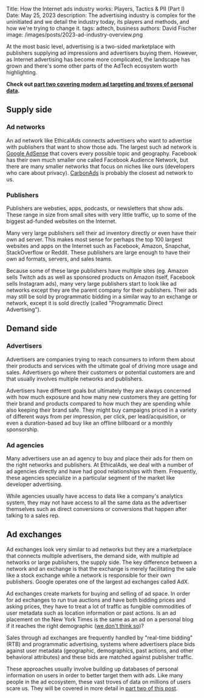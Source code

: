 Title: How the Internet ads industry works: Players, Tactics & PII (Part I)
Date: May 25, 2023
description: The advertising industry is complex for the uninitiated and we detail the industry today, its players and methods, and how we're trying to change it.
tags: adtech, business
authors: David Fischer
image: /images/posts/2023-ad-industry-overview.png


At the most basic level, advertising is a two-sided marketplace with publishers supplying ad impressions and advertisers buying them.
However, as Internet advertising has become more complicated, the landscape has grown
and there's some other parts of the AdTech ecosystem worth highlighting.

**Check out [part two covering modern ad targeting and troves of personal data]({filename}../posts/2023-ad-industry-overview-part-ii.md).**



## Supply side

### Ad networks
An ad network like EthicalAds connects advertisers who want to advertise with publishers
that want to show those ads.
The largest such ad network is [Google AdSense]({filename}../pages/vs-google.md) that covers every possible topic and geography.
Facebook has their own much smaller one called Facebook Audience Network,
but there are many smaller networks that focus on niches like ours (developers who care about privacy).
[CarbonAds]({filename}../pages/vs-carbon-ads.md) is probably the closest ad network to us.


### Publishers
Publishers are websties, apps, podcasts, or newsletters that show ads.
These range in size from small sites with very little traffic,
up to some of the biggest ad-funded websites on the Internet.

Many very large publishers sell their ad inventory directly or even have their own ad server.
This makes most sense for perhaps the top 100 largest websites and apps on the Internet
such as Facebook, Amazon, Snapchat, StackOverflow or Reddit. These publishers are large enough to have their own ad formats, servers, and sales teams.

Because some of these large publishers have multiple sites
(eg. Amazon sells Twitch ads as well as sponsored products on Amazon itself, Facebook sells Instagram ads),
many very large publishers start to look like ad networks except they are the parent company for their publishers.
Their ads may still be sold by programmatic bidding in a similar way to an exchange or network,
except it is sold directly (called "Programmatic Direct Advertising").


## Demand side

### Advertisers
Advertisers are companies trying to reach consumers to inform them about their products and services
with the ultimate goal of driving more usage and sales.
Advertisers go where their customers or potential customers are
and that usually involves multiple networks and publishers.

Advertisers have different goals but ultimately they are always concerned with
how much exposure and how many new customers they are getting for their brand and products
compared to how much they are spending while also keeping their brand safe.
They might buy campaigns priced in a variety of different ways from per impression, per click, per lead/acquisition, or even a duration-based ad buy like an offline billboard or a monthly sponsorship.


### Ad agencies
Many advertisers use an ad agency to buy and place their ads for them on the right networks and publishers.
At EthicalAds, we deal with a number of ad agencies directly and have had good relationships with them.
Frequently, these agencies specialize in a particular segment of the market like developer advertising.

While agencies usually have access to data like a company's analytics system,
they may not have access to all the same data as the advertiser themselves such as direct conversions
or conversions that happen after talking to a sales rep.


## Ad exchanges
Ad exchanges look very similar to ad networks but they are a marketplace that connects multiple advertisers,
the demand side, with multiple ad networks or large publishers, the supply side.
The key difference between a network and an exchange is that the exchange is merely facilitating the sale
like a stock exchange while a network is responsible for their own publishers.
Google operates one of the largest ad exchanges called AdX.

Ad exchanges create markets for buying and selling of ad space.
In order for ad exchanges to run true auctions and have both bidding prices and asking prices,
they have to treat a lot of traffic as fungible commodities of user metadata such as location information or past actions.
Is an ad placement on the New York Times is the same as an ad on a personal blog if it reaches the right demographic ([we don't think so]({filename}../posts/2021-invasive-ad-targeting-bad-journalism-premium-publishers.md))?

Sales through ad exchanges are frequently handled by "real-time bidding" (RTB) and programmatic advertising,
systems where advertisers place bids against user metadata
(geographic, demographics, past actions, and other behavioral attributes)
and these bids are matched against publisher traffic.

These approaches usually involve building up databases of personal information on users
in order to better target them with ads.
Like many people in the ad ecosystem, these vast troves of data on millions of users scare us.
They will be covered in more detail in [part two of this post]({filename}../posts/2023-ad-industry-overview-part-ii.md).
